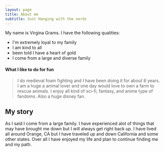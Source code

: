 ```yaml
---
layout: page
title: About me
subtitle: Just Hanging with the nerds
---
```


My name is Virgina Grams. I have the following qualities:

- I'm extremely loyal to my family
- I am kind to all
- been told I have a heart of gold
- I come from a large and diverse family


#### What I like to do for fun

>I do medieval foam fighting and I have been doing it for about 8 years. I am a huge a animal lover and one day would love to own a farm to rescue animals. I enjoy all kind of sci-fi, fantasy, and anime type of fandoms. Also a huge disney fan.

## My story

As I said I come from a large family. I have experienced alot of things that may have brought me down but I will always get right back up. I have lived all around Orange, CA but I have traveled up and down California and some other states. Over all I have enjoyed my life and plan to continue finding me and my path.

